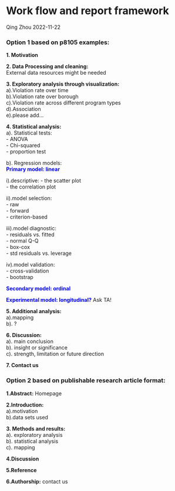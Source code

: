 Work flow and report framework
================
Qing Zhou
2022-11-22

### Option 1 based on p8105 examples:

**1. Motivation**

**2. Data Processing and cleaning:**<br> External data resources might
be needed

**3. Exploratory analysis through visualization:** <br> a).Violation
rate over time<br> b).Violation rate over borough<br> c).Violation rate
across different program types<br> d).Association<br> e).please add…

**4. Statistical analysis:**<br> a). Statistical tests: <br> -
ANOVA<br> - Chi-squared<br> - proportion test

b). Regression models:<br> <font color=Blue>**Primary model:
linear**</font>

i).descriptive: - the scatter plot <br> - the correlation plot

ii).model selection: <br> - raw <br> - forward<br> - criterion-based

iii).model diagnostic: <br> - residuals vs. fitted<br> - normal Q-Q
<br> - box-cox <br> - std residuals vs. leverage

iv).model validation: <br> - cross-validation <br> - bootstrap

<font color=Blue>**Secondary model: ordinal**</font>

<font color=Blue>**Experimental model: longitudinal?**</font> Ask TA!

**5. Additional analysis:**<br> a).mapping<br> b). ?

**6. Discussion:**<br> a). main conclusion<br> b). insight or
significance<br> c). strength, limitation or future direction

**7. Contact us**

### Option 2 based on publishable research article format:

**1.Abstract:** Homepage

**2.Introduction:** <br> a).motivation<br> b).data sets used

**3. Methods and results:**<br> a). exploratory analysis<br> b).
statistical analysis<br> c). mapping

**4.Discussion**

**5.Reference**

**6.Authorship:** contact us

